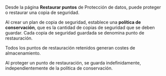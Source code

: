 Desde la página **Restaurar puntos** de Protección de datos, puede proteger o restaurar una copia de seguridad.

Al crear un plan de copia de seguridad, establece una **política de conservación**, que es la cantidad de copias de seguridad que se deben guardar. Cada copia de seguridad guardada se denomina punto de restauración.

Todos los puntos de restauración retenidos generan costes de almacenamiento.

Al proteger un punto de restauración, se guarda indefinidamente, independientemente de la política de conservación.
